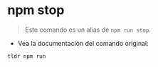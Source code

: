# npm stop

> Este comando es un alias de `npm run stop`.

- Vea la documentación del comando original:

`tldr npm run`
